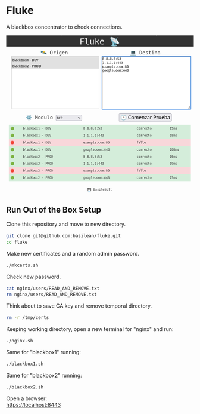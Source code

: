 # Fluke
A blackbox concentrator to check connections.

![Fluke](fluke.png)

## Run Out of the Box Setup
Clone this repository and move to new directory.
```bash
git clone git@github.com:basilean/fluke.git
cd fluke
```

Make new certificates and a random admin password.
```bash
./mkcerts.sh
```

Check new password.
```bash
cat nginx/users/READ_AND_REMOVE.txt
rm nginx/users/READ_AND_REMOVE.txt
```

Think about to save CA key and remove temporal directory.
```bash
rm -r /tmp/certs
```

Keeping working directory, open a new terminal for "nginx" and run:
```bash
./nginx.sh
```

Same for "blackbox1" running:
```bash
./blackbox1.sh
```

Same for "blackbox2" running:
```bash
./blackbox2.sh
```

Open a browser:  
[https://localhost:8443](https://localhost:8443)
